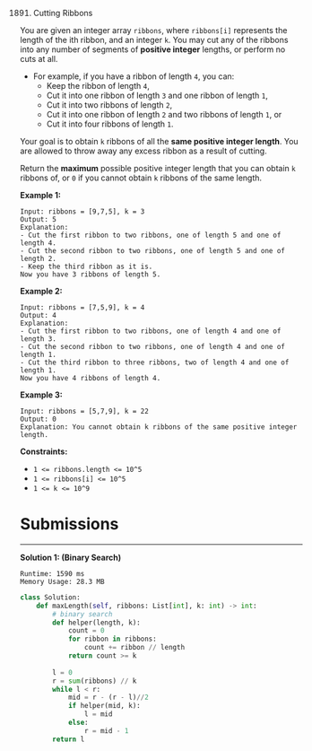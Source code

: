 1891. Cutting Ribbons

You are given an integer array `ribbons`, where `ribbons[i]` represents the length of the ith ribbon, and an integer `k`. You may cut any of the ribbons into any number of segments of **positive integer** lengths, or perform no cuts at all.

* For example, if you have a ribbon of length `4`, you can:
    * Keep the ribbon of length `4`,
    * Cut it into one ribbon of length `3` and one ribbon of length `1`,
    * Cut it into two ribbons of length `2`,
    * Cut it into one ribbon of length `2` and two ribbons of length `1`, or
    * Cut it into four ribbons of length `1`.

Your goal is to obtain `k` ribbons of all the **same positive integer length**. You are allowed to throw away any excess ribbon as a result of cutting.

Return the **maximum** possible positive integer length that you can obtain `k` ribbons of, or `0` if you cannot obtain `k` ribbons of the same length.

 

**Example 1:**
```
Input: ribbons = [9,7,5], k = 3
Output: 5
Explanation:
- Cut the first ribbon to two ribbons, one of length 5 and one of length 4.
- Cut the second ribbon to two ribbons, one of length 5 and one of length 2.
- Keep the third ribbon as it is.
Now you have 3 ribbons of length 5.
```

**Example 2:**
```
Input: ribbons = [7,5,9], k = 4
Output: 4
Explanation:
- Cut the first ribbon to two ribbons, one of length 4 and one of length 3.
- Cut the second ribbon to two ribbons, one of length 4 and one of length 1.
- Cut the third ribbon to three ribbons, two of length 4 and one of length 1.
Now you have 4 ribbons of length 4.
```

**Example 3:**
```
Input: ribbons = [5,7,9], k = 22
Output: 0
Explanation: You cannot obtain k ribbons of the same positive integer length.
```

**Constraints:**

* `1 <= ribbons.length <= 10^5`
* `1 <= ribbons[i] <= 10^5`
* `1 <= k <= 10^9`

# Submissions
---
**Solution 1: (Binary Search)**
```
Runtime: 1590 ms
Memory Usage: 28.3 MB
```
```python
class Solution:
    def maxLength(self, ribbons: List[int], k: int) -> int:
        # binary search
        def helper(length, k):
            count = 0
            for ribbon in ribbons:
                count += ribbon // length
            return count >= k
        
        l = 0
        r = sum(ribbons) // k
        while l < r:
            mid = r - (r - l)//2
            if helper(mid, k):
                l = mid
            else:
                r = mid - 1
        return l
```
